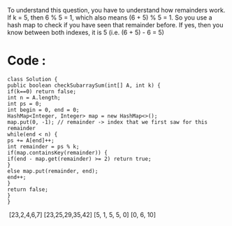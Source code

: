 To understand this question, you have to understand how remainders work. If k = 5, then 6 % 5 = 1, which also means (6 + 5) % 5 = 1. So you use a hash map to check if you have seen that remainder before. If yes, then you know between both indexes, it is 5 (i.e. (6 + 5) - 6 = 5)
​
# Code :
```
class Solution {
public boolean checkSubarraySum(int[] A, int k) {
if(k==0) return false;
int n = A.length;
int ps = 0;
int begin = 0, end = 0;
HashMap<Integer, Integer> map = new HashMap<>();
map.put(0, -1); // remainder -> index that we first saw for this remainder
while(end < n) {
ps += A[end]++;
int remainder = ps % k;
if(map.containsKey(remainder)) {
if(end - map.get(remainder) >= 2) return true;
}
else map.put(remainder, end);
end++;
}
return false;
}
}
```
​
[23,2,4,6,7]
[23,25,29,35,42]
[5, 1, 5, 5, 0]
[0, 6, 10]
